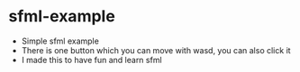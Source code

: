 # sfml-example

- Simple sfml example
- There is one button which you can move with wasd, you can also click it
- I made this to have fun and learn sfml
